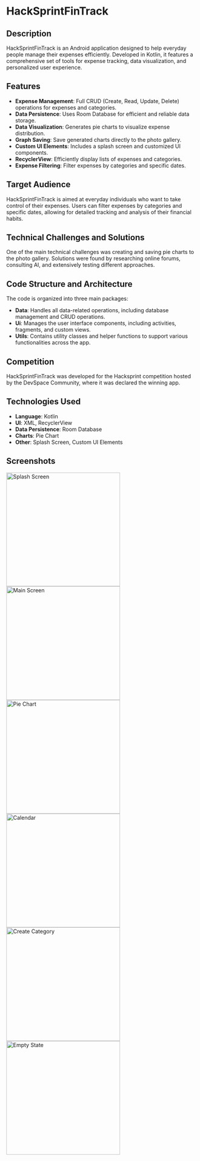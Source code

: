 # HackSprintFinTrack

## Description

HackSprintFinTrack is an Android application designed to help everyday people manage their expenses efficiently. Developed in Kotlin, it features a comprehensive set of tools for expense tracking, data visualization, and personalized user experience.

## Features

- **Expense Management**: Full CRUD (Create, Read, Update, Delete) operations for expenses and categories.
- **Data Persistence**: Uses Room Database for efficient and reliable data storage.
- **Data Visualization**: Generates pie charts to visualize expense distribution.
- **Graph Saving**: Save generated charts directly to the photo gallery.
- **Custom UI Elements**: Includes a splash screen and customized UI components.
- **RecyclerView**: Efficiently display lists of expenses and categories.
- **Expense Filtering**: Filter expenses by categories and specific dates.

## Target Audience

HackSprintFinTrack is aimed at everyday individuals who want to take control of their expenses. Users can filter expenses by categories and specific dates, allowing for detailed tracking and analysis of their financial habits.

## Technical Challenges and Solutions

One of the main technical challenges was creating and saving pie charts to the photo gallery. Solutions were found by researching online forums, consulting AI, and extensively testing different approaches.

## Code Structure and Architecture

The code is organized into three main packages:
- **Data**: Handles all data-related operations, including database management and CRUD operations.
- **Ui**: Manages the user interface components, including activities, fragments, and custom views.
- **Utils**: Contains utility classes and helper functions to support various functionalities across the app.

## Competition

HackSprintFinTrack was developed for the Hacksprint competition hosted by the DevSpace Community, where it was declared the winning app.

## Technologies Used

- **Language**: Kotlin
- **UI**: XML, RecyclerView
- **Data Persistence**: Room Database
- **Charts**: Pie Chart
- **Other**: Splash Screen, Custom UI Elements

## Screenshots

<img src="https://github.com/pedrocerqueiras/HackSprintFinTrack/assets/123911001/57a6937d-f04c-44ef-952d-b6fe46e61823" alt="Splash Screen" width="300"/>
<img src="https://github.com/pedrocerqueiras/HackSprintFinTrack/assets/123911001/fa41284d-7990-4a53-83b6-d3e6244d463b" alt="Main Screen" width="300"/>
<img src="https://github.com/pedrocerqueiras/HackSprintFinTrack/assets/123911001/674e9a7f-9aa2-4af5-bd8b-2373ee3f1d86" alt="Pie Chart" width="300"/>
<img src="https://github.com/pedrocerqueiras/HackSprintFinTrack/assets/123911001/ee294420-2469-4831-a0b3-94e1b44e0ebc" alt="Calendar" width="300"/>
<img src="https://github.com/pedrocerqueiras/HackSprintFinTrack/assets/123911001/a0d8441c-1b73-437a-8152-f546d9a154b4" alt="Create Category" width="300"/>
<img src="https://github.com/pedrocerqueiras/HackSprintFinTrack/assets/123911001/ac49b5a3-e8b0-4d73-a0c1-6d47ae461614" alt="Empty State" width="300"/>
